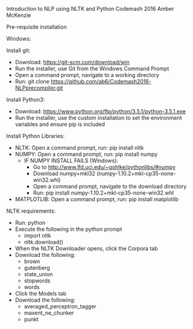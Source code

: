 Introduction to NLP using NLTK and Python
Codemash 2016
Amber McKenzie

Pre-requisite installation

Windows:

Install git:
- Download: https://git-scm.com/download/win
- Run the installer, use Git from the Windows Command Prompt
- Open a command prompt, navigate to a working directory
- Run: git clone https://github.com/ab6/Codemash2016-NLPprecompiler.git

Install Python3:
- Download: https://www.python.org/ftp/python/3.5.1/python-3.5.1.exe
- Run the installer, use the custom installation to set the environment variables and ensure pip is included

Install Python Libraries:
- NLTK: Open a command prompt, run: pip install nltk
- NUMPY: Open a command prompt, run: pip install numpy
  - IF NUMPY INSTALL FAILS (Windows): 
    - Go to http://www.lfd.uci.edu/~gohlke/pythonlibs/#numpy
    - Download numpy+mkl32 (numpy-1.10.2+mkl-cp35-none-win32.whl)
    - Open a command prompt, navigate to the download directory 
    - Run: pip install numpy-1.10.2+mkl-cp35-none-win32.whl
- MATPLOTLIB: Open a command prompt, run: pip install matplotlib

NLTK requirements:
- Run: python
- Execute the following in the python prompt
  - import nltk
  - nltk.download()
- When the NLTK Downloader opens, click the Corpora tab
- Download the following: 
  - brown
  - gutenberg
  - state_union
  - stopwords
  - words
- Click the Models tab
- Download the following:
  - averaged_perceptron_tagger 
  - maxent_ne_chunker
  - punkt
  

